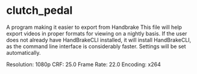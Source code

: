 # clutch_pedal
A program making it easier to export from Handbrake
This file will help export videos in proper formats for viewing on a nightly basis.
If the user does not already have HandBrakeCLI installed, it will install HandBrakeCLI, as the command line interface is considerably faster.
Settings will be set automatically.

Resolution: 1080p
CRF: 25.0
Frame Rate: 22.0
Encoding: x264
